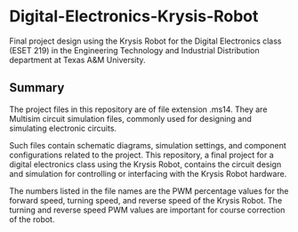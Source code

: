 # Digital-Electronics-Krysis-Robot
Final project design using the Krysis Robot for the Digital Electronics class (ESET 219) in the Engineering Technology and Industrial Distribution department at Texas A&amp;M University. 

## Summary
The project files in this repository are of file extension .ms14. They are Multisim circuit simulation files, commonly used for designing and simulating electronic circuits.

Such files contain schematic diagrams, simulation settings, and component configurations related to the project. This repository, a final project for a digital electronics class using the Krysis Robot, contains the circuit design and simulation for controlling or interfacing with the Krysis Robot hardware.

The numbers listed in the file names are the PWM percentage values for the forward speed, turning speed, and reverse speed of the Krysis Robot. The turning and reverse speed PWM values are important for course correction of the robot. 
